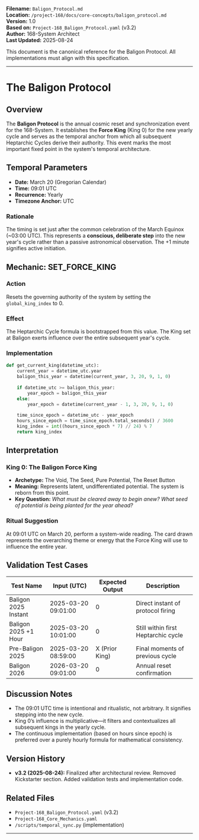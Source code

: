 **Filename:** `Baligon_Protocol.md`  
**Location:** `/project-168/docs/core-concepts/baligon_protocol.md`  
**Version:** 1.0  
**Based on:** `Project-168_Baligon_Protocol.yaml` (v3.2)  
**Author:** 168-System Architect  
**Last Updated:** 2025-08-24  

This document is the canonical reference for the Baligon Protocol. All implementations must align with this specification.

---

# The Baligon Protocol

## Overview
The **Baligon Protocol** is the annual cosmic reset and synchronization event for the 168-System. It establishes the **Force King** (King 0) for the new yearly cycle and serves as the temporal anchor from which all subsequent Heptarchic Cycles derive their authority. This event marks the most important fixed point in the system's temporal architecture.

## Temporal Parameters
- **Date:** March 20 (Gregorian Calendar)  
- **Time:** 09:01 UTC  
- **Recurrence:** Yearly  
- **Timezone Anchor:** UTC  

### Rationale
The timing is set just after the common celebration of the March Equinox (~03:00 UTC). This represents a **conscious, deliberate step** into the new year's cycle rather than a passive astronomical observation. The +1 minute signifies active initiation.

## Mechanic: SET_FORCE_KING
### Action
Resets the governing authority of the system by setting the `global_king_index` to 0.

### Effect
The Heptarchic Cycle formula is bootstrapped from this value. The King set at Baligon exerts influence over the entire subsequent year's cycle.

### Implementation
```python
def get_current_king(datetime_utc):
    current_year = datetime_utc.year
    baligon_this_year = datetime(current_year, 3, 20, 9, 1, 0)
    
    if datetime_utc >= baligon_this_year:
        year_epoch = baligon_this_year
    else:
        year_epoch = datetime(current_year - 1, 3, 20, 9, 1, 0)
    
    time_since_epoch = datetime_utc - year_epoch
    hours_since_epoch = time_since_epoch.total_seconds() / 3600
    king_index = int((hours_since_epoch * 7) // 24) % 7
    return king_index
```

## Interpretation
### King 0: The Baligon Force King
- **Archetype:** The Void, The Seed, Pure Potential, The Reset Button  
- **Meaning:** Represents latent, undifferentiated potential. The system is reborn from this point.  
- **Key Question:** *What must be cleared away to begin anew? What seed of potential is being planted for the year ahead?*

### Ritual Suggestion
At 09:01 UTC on March 20, perform a system-wide reading. The card drawn represents the overarching theme or energy that the Force King will use to influence the entire year.

## Validation Test Cases
| Test Name                  | Input (UTC)           | Expected Output | Description |
|----------------------------|-----------------------|-----------------|-------------|
| Baligon 2025 Instant       | 2025-03-20 09:01:00   | 0               | Direct instant of protocol firing |
| Baligon 2025 +1 Hour       | 2025-03-20 10:01:00   | 0               | Still within first Heptarchic cycle |
| Pre-Baligon 2025           | 2025-03-20 08:59:00   | X (Prior King)  | Final moments of previous cycle |
| Baligon 2026               | 2026-03-20 09:01:00   | 0               | Annual reset confirmation |

## Discussion Notes
- The 09:01 UTC time is intentional and ritualistic, not arbitrary. It signifies stepping into the new cycle.
- King 0’s influence is multiplicative—it filters and contextualizes all subsequent kings in the yearly cycle.
- The continuous implementation (based on hours since epoch) is preferred over a purely hourly formula for mathematical consistency.

## Version History
- **v3.2 (2025-08-24):** Finalized after architectural review. Removed Kickstarter section. Added validation tests and implementation code.

## Related Files
- `Project-168_Baligon_Protocol.yaml` (v3.2)  
- `Project-168_Core_Mechanics.yaml`  
- `/scripts/temporal_sync.py` (implementation)

---
